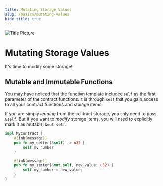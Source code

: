 ```yaml
---
title: Mutating Storage Values
slug: /basics/mutating-values
hide_title: true
---
```


![Title Picture](/img/title/storage-mutating.svg)

# Mutating Storage Values

It's time to modify some storage!

## Mutable and Immutable Functions

You may have noticed that the function template included `self` as the first
parameter of the contract functions. It is through `self` that you gain access
to all your contract functions and storage items.

If you are simply _reading_ from the contract storage, you only need to pass
`&self`. But if you want to _modify_ storage items, you will need to explicitly
mark it as mutable, `&mut self`.

```rust
impl MyContract {
    #[ink(message)]
    pub fn my_getter(&self) -> u32 {
        self.my_number
    }

    #[ink(message)]
    pub fn my_setter(&mut self, new_value: u32) {
        self.my_number = new_value;
    }
}
```

